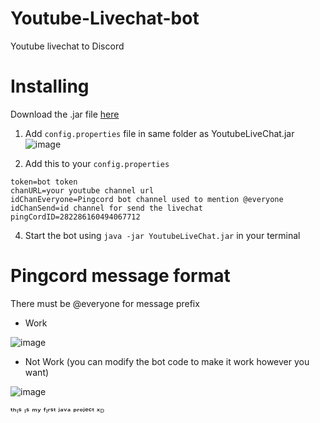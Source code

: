# Youtube-Livechat-bot
Youtube livechat to Discord


# Installing
Download the .jar file [here](https://github.com/krepowo/Youtube-Livechat-bot/releases/tag/0.0.1)

1. Add `config.properties` file in same folder as YoutubeLiveChat.jar 
![image](https://user-images.githubusercontent.com/84110735/187073992-e6ae3900-b21f-49c1-99a9-4d482bfe8093.png)

3. Add this to your `config.properties`
```properties
token=bot token
chanURL=your youtube channel url
idChanEveryone=Pingcord bot channel used to mention @everyone
idChanSend=id channel for send the livechat
pingCordID=282286160494067712
```
4. Start the bot using `java -jar YoutubeLiveChat.jar` in your terminal

# Pingcord message format
There must be @everyone for message prefix
- Work 

![image](https://user-images.githubusercontent.com/84110735/187074195-4f3fba32-d073-45d7-8789-bac6ecd2758f.png)

- Not Work (you can modify the bot code to make it work however you want)

![image](https://user-images.githubusercontent.com/84110735/187074416-2f03f4a4-4787-4bb5-86ba-1d72cf5d1a66.png)


ᵗʰᶦˢ ᶦˢ ᵐʸ ᶠᶦʳˢᵗ ʲᵃᵛᵃ ᵖʳᵒʲᵉᶜᵗ ˣᴰ
